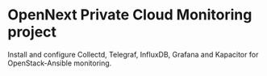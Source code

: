 # OpenNext Private Cloud Monitoring project
Install and configure Collectd, Telegraf, InfluxDB, Grafana and Kapacitor for OpenStack-Ansible monitoring. 
